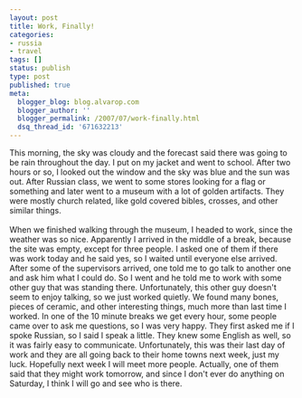```yaml
---
layout: post
title: Work, Finally!
categories:
- russia
- travel
tags: []
status: publish
type: post
published: true
meta:
  blogger_blog: blog.alvarop.com
  blogger_author: ''
  blogger_permalink: /2007/07/work-finally.html
  dsq_thread_id: '671632213'
---
```

This morning, the sky was cloudy and the forecast said there was going to be rain throughout the day. I put on my jacket and went to school. After two hours or so, I looked out the window and the sky was blue and the sun was out. After Russian class, we went to some stores looking for a flag or something and later went to a museum with a lot of golden artifacts. They were mostly church related, like gold covered bibles, crosses, and other similar things.<br /><br />When we finished walking through the museum, I headed to work, since the weather was so nice. Apparently I arrived in the middle of a break, because the site was empty, except for three people. I asked one of them if there was work today and he said yes, so I waited until everyone else arrived. After some of the supervisors arrived, one told me to go talk to another one and ask him what I could do. So I went and he told me to work with some other guy that was standing there. Unfortunately, this other guy doesn't seem to enjoy talking, so we just worked quietly. We found many bones, pieces of ceramic, and other interesting things, much more than last time I worked. In one of the 10 minute breaks we get every hour, some people came over to ask me questions, so I was very happy. They first asked me if I spoke Russian, so I said I speak a little. They knew some English as well, so it was fairly easy to communicate. Unfortunately, this was their last day of work and they are all going back to their home towns next week, just my luck. Hopefully next week I will meet more people. Actually, one of them said that they might work tomorrow, and since I don't ever do anything on Saturday, I think I will go and see who is there.
